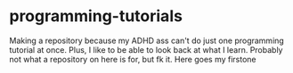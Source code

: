 # programming-tutorials
Making a repository because my ADHD ass can't do just one programming tutorial at once. Plus, I like to be able to look back at what I learn. Probably not what a repository on here is for, but fk it. Here goes my firstone
